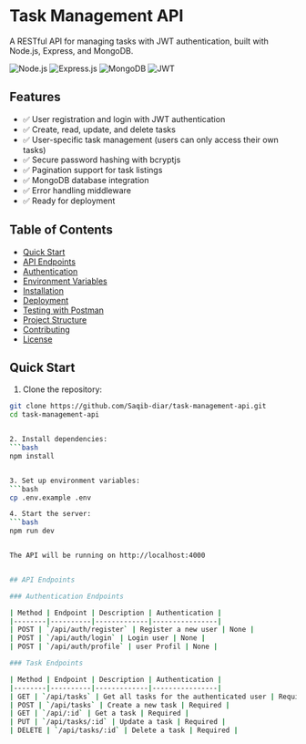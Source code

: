 # Task Management API

A RESTful API for managing tasks with JWT authentication, built with Node.js, Express, and MongoDB.

![Node.js](https://img.shields.io/badge/Node.js-339933?style=for-the-badge&logo=nodedotjs&logoColor=white)
![Express.js](https://img.shields.io/badge/Express.js-000000?style=for-the-badge&logo=express&logoColor=white)
![MongoDB](https://img.shields.io/badge/MongoDB-47A248?style=for-the-badge&logo=mongodb&logoColor=white)
![JWT](https://img.shields.io/badge/JWT-000000?style=for-the-badge&logo=JSON%20web%20tokens&logoColor=white)

## Features

- ✅ User registration and login with JWT authentication
- ✅ Create, read, update, and delete tasks
- ✅ User-specific task management (users can only access their own tasks)
- ✅ Secure password hashing with bcryptjs
- ✅ Pagination support for task listings
- ✅ MongoDB database integration
- ✅ Error handling middleware
- ✅ Ready for deployment

## Table of Contents

- [Quick Start](#quick-start)
- [API Endpoints](#api-endpoints)
- [Authentication](#authentication)
- [Environment Variables](#environment-variables)
- [Installation](#installation)
- [Deployment](#deployment)
- [Testing with Postman](#testing-with-postman)
- [Project Structure](#project-structure)
- [Contributing](#contributing)
- [License](#license)

## Quick Start

1. Clone the repository:
```bash
git clone https://github.com/Saqib-diar/task-management-api.git
cd task-management-api


2. Install dependencies:
```bash
npm install


3. Set up environment variables:
```bash
cp .env.example .env

4. Start the server:
```bash
npm run dev


The API will be running on http://localhost:4000


## API Endpoints

### Authentication Endpoints

| Method | Endpoint | Description | Authentication |
|--------|----------|-------------|----------------|
| POST | `/api/auth/register` | Register a new user | None |
| POST | `/api/auth/login` | Login user | None |
| POST | `/api/auth/profile` | user Profil | None |

### Task Endpoints

| Method | Endpoint | Description | Authentication |
|--------|----------|-------------|----------------|
| GET | `/api/tasks` | Get all tasks for the authenticated user | Required |
| POST | `/api/tasks` | Create a new task | Required |
| GET | `/api/:id` | Get a task | Required |
| PUT | `/api/tasks/:id` | Update a task | Required |
| DELETE | `/api/tasks/:id` | Delete a task | Required |




